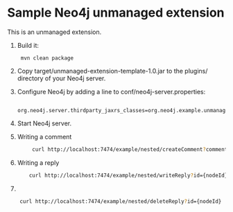 Sample Neo4j unmanaged extension
================================

This is an unmanaged extension. 

1. Build it: 

        mvn clean package

2. Copy target/unmanaged-extension-template-1.0.jar to the plugins/ directory of your Neo4j server.

3. Configure Neo4j by adding a line to conf/neo4j-server.properties:

        org.neo4j.server.thirdparty_jaxrs_classes=org.neo4j.example.unmanagedextension=/example

4. Start Neo4j server.

5. Writing a comment
~~~bash
        curl http://localhost:7474/example/nested/createComment?comment=This is my first comment 
~~~

6. Writing a reply
~~~bash
       curl http://localhost:7474/example/nested/writeReply?id={nodeId}&reply=This is my first reply
~~~

7.
  ~~~bash
      curl http://localhost:7474/example/nested/deleteReply?id={nodeId}
  
  ~~~
